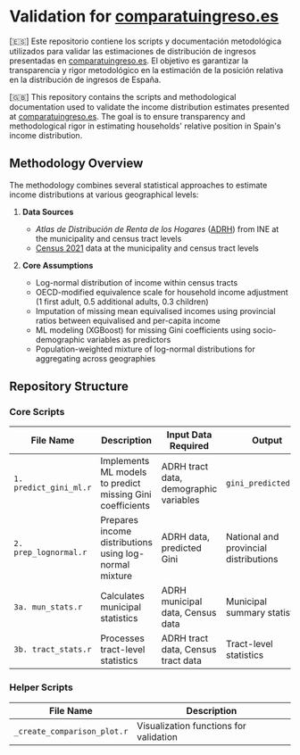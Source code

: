 # Validation for [comparatuingreso.es](https://comparatuingreso.es/)

[🇪🇸] Este repositorio contiene los scripts y documentación metodológica utilizados para validar las estimaciones de distribución de ingresos presentadas en [comparatuingreso.es](https://comparatuingreso.es/). El objetivo es garantizar la transparencia y rigor metodológico en la estimación de la posición relativa en la distribución de ingresos de España.

[🇬🇧] This repository contains the scripts and methodological documentation used to validate the income distribution estimates presented at [comparatuingreso.es](https://comparatuingreso.es/). The goal is to ensure transparency and methodological rigor in estimating households' relative position in Spain's income distribution.

## Methodology Overview

The methodology combines several statistical approaches to estimate income distributions at various geographical levels:

1. **Data Sources**
   - _Atlas de Distribución de Renta de los Hogares_ ([ADRH](https://www.ine.es/dyngs/INEbase/es/operacion.htm?c=Estadistica_C&cid=1254736177088&menu=ultiDatos&idp=1254735976608)) from INE at the municipality and census tract levels
   - [Census 2021](https://www.ine.es/censos2021/) data at the municipality and census tract levels

2. **Core Assumptions**
   - Log-normal distribution of income within census tracts
   - OECD-modified equivalence scale for household income adjustment (1 first adult, 0.5 additional adults, 0.3 children)
   - Imputation of missing mean equivalised incomes using provincial ratios between equivalised and per-capita income
   - ML modeling (XGBoost) for missing Gini coefficients using socio-demographic variables as predictors
   - Population-weighted mixture of log-normal distributions for aggregating across geographies

## Repository Structure

### Core Scripts

| File Name | Description | Input Data Required | Output |
|-----------|-------------|---------------------|---------|
| `1. predict_gini_ml.r` | Implements ML models to predict missing Gini coefficients | ADRH tract data, demographic variables | `gini_predicted.fst` |
| `2. prep_lognormal.r` | Prepares income distributions using log-normal mixture | ADRH data, predicted Gini | National and provincial distributions |
| `3a. mun_stats.r` | Calculates municipal statistics | ADRH municipal data, Census data | Municipal summary statistics |
| `3b. tract_stats.r` | Processes tract-level statistics | ADRH tract data, Census tract data | Tract-level statistics |

### Helper Scripts
| File Name | Description |
|-----------|-------------|
| `_create_comparison_plot.r` | Visualization functions for validation |
